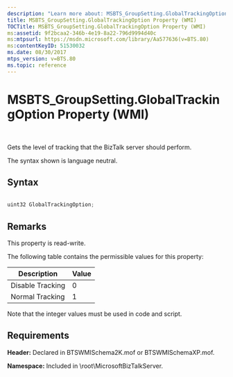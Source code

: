 ```yaml
---
description: "Learn more about: MSBTS_GroupSetting.GlobalTrackingOption Property (WMI)"
title: MSBTS_GroupSetting.GlobalTrackingOption Property (WMI)
TOCTitle: MSBTS_GroupSetting.GlobalTrackingOption Property (WMI)
ms:assetid: 9f2bcaa2-346b-4e19-8a22-796d9994d40c
ms:mtpsurl: https://msdn.microsoft.com/library/Aa577636(v=BTS.80)
ms:contentKeyID: 51530032
ms.date: 08/30/2017
mtps_version: v=BTS.80
ms.topic: reference
---
```


# MSBTS\_GroupSetting.GlobalTrackingOption Property (WMI)

 

Gets the level of tracking that the BizTalk server should perform.

The syntax shown is language neutral.

## Syntax

```C#
  
uint32 GlobalTrackingOption;  
```

## Remarks

This property is read-write.

The following table contains the permissible values for this property:

<table>
<thead>
<tr class="header">
<th>Description</th>
<th>Value</th>
</tr>
</thead>
<tbody>
<tr class="odd">
<td>Disable Tracking</td>
<td>0</td>
</tr>
<tr class="even">
<td>Normal Tracking</td>
<td>1</td>
</tr>
</tbody>
</table>


Note that the integer values must be used in code and script.

## Requirements

**Header:** Declared in BTSWMISchema2K.mof or BTSWMISchemaXP.mof.

**Namespace:** Included in \\root\\MicrosoftBizTalkServer.

